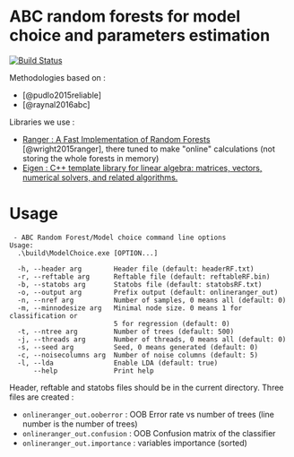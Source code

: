 # ABC random forests for model choice and parameters estimation

[![Build Status](https://travis-ci.com/fradav/abcranger.svg?branch=master)](https://travis-ci.com/fradav/abcranger)

Methodologies based on :

- [@pudlo2015reliable]
- [@raynal2016abc]

Libraries we use :

- [Ranger : A Fast Implementation of Random Forests](https://github.com/imbs-hl/ranger) [@wright2015ranger], there tuned to make "online" calculations (not storing the whole forests in memory)
- [Eigen : C++ template library for linear algebra: matrices, vectors, numerical solvers, and related algorithms.](http://eigen.tuxfamily.org)

# Usage
```
 - ABC Random Forest/Model choice command line options
Usage:
  .\build\ModelChoice.exe [OPTION...]

  -h, --header arg        Header file (default: headerRF.txt)
  -r, --reftable arg      Reftable file (default: reftableRF.bin)
  -b, --statobs arg       Statobs file (default: statobsRF.txt)
  -o, --output arg        Prefix output (default: onlineranger_out)
  -n, --nref arg          Number of samples, 0 means all (default: 0)
  -m, --minnodesize arg   Minimal node size. 0 means 1 for classification or
                          5 for regression (default: 0)
  -t, --ntree arg         Number of trees (default: 500)
  -j, --threads arg       Number of threads, 0 means all (default: 0)
  -s, --seed arg          Seed, 0 means generated (default: 0)
  -c, --noisecolumns arg  Number of noise columns (default: 5)
  -l, --lda               Enable LDA (default: true)
      --help              Print help
```

Header, reftable and statobs files should be in the current directory.
Three files are created : 
- `onlineranger_out.ooberror` : OOB Error rate vs number of trees (line number is the number of trees)
- `onlineranger_out.confusion` : OOB Confusion matrix of the classifier
- `onlineranger_out.importance` : variables importance (sorted)

